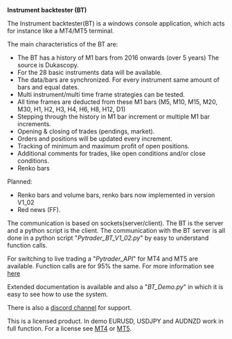 

**Instrument backtester (BT)**

The Instrument backtester(BT) is a windows console application, which acts for instance like a MT4/MT5 terminal.

The main characteristics of the BT are:

 - The BT has a history of M1 bars from 2016 onwards (over 5 years) The source is Dukascopy.
 - For the 28 basic instruments data will be available.
 - The data/bars are synchronized. For every instrument same amount of bars and equal dates.
 - Multi instrument/multi time frame strategies can be tested.
 - All time frames are deducted from these M1 bars (M5, M10, M15, M20, M30, H1, H2, H3, H4, H6, H8, H12, D1)
 - Stepping through the history in M1 bar increment or multiple M1 bar increments.
 - Opening & closing of trades (pendings, market).
 - Orders and positions will be updated every increment.
 - Tracking of minimum and maximum profit of open positions.
 - Additional comments for trades, like open conditions and/or close conditions.
 - Renko bars

Planned:
 - Renko bars and volume bars, renko bars now implemented in version V1_02
 - Red news (FF).


The communication is based on sockets(server/client). The BT is the server and a python script is the client.
The communication with the BT server is all done in a python script "*Pytrader_BT_V1_02.py*" by easy to understand function calls.

For switching to live trading a "*Pytrader_API*" for MT4 and MT5 are available. Function calls are for 95% the same.
For more information see [here](https://github.com/TheSnowGuru/PyTrader-python-mt4-mt5-trading-api-connector-drag-n-drop)

Extended documentation is available and also a "*BT_Demo.py*" in which it is easy to see how to use the system.

There is also a [discord channel](https://discord.gg/uDMcEUvC) for support.

This is a licensed product. In demo EURUSD, USDJPY and AUDNZD work in full function. For a license see [MT4](https://www.mql5.com/en/market/product/70885?source=Site+Market+MT4+Indicator+Search+Rating005%3aMT4+instrument) or [MT5](https://www.mql5.com/en/market/product/70931?source=Unknown%3Ahttps%3A%2F%2Fwww.mql5.com%2Fen%2Fmarket%2Fmy#description).

